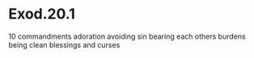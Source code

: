 # Exod.20.1

10 commandments
adoration
avoiding sin
bearing each others burdens
being clean
blessings and curses
